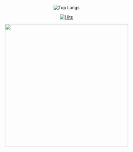 
<div align=center>
  
![Top Langs](https://github-readme-stats.vercel.app/api/top-langs/?username=Potatoplz&layout=compact)

[![Hits](https://hits.seeyoufarm.com/api/count/incr/badge.svg?url=https%3A%2F%2Fgithub.com%2FPotatoplz&count_bg=%233DBAC8&title_bg=%23555555&icon=&icon_color=%23E7E7E7&title=hits&edge_flat=false)](https://hits.seeyoufarm.com)


<a href="https://github.com/devxb/gitanimals">
  <img src="https://render.gitanimals.org/farms/Potatoplz" width='400'/>
</a>

</div>
